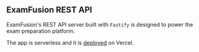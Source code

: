 ## ExamFusion REST API

ExamFusion's REST API server built with `Fastify` is designed to power the exam preparation platform.

The app is serverless and it is [deployed](https://exam-fusion-api.vercel.app/) on Vercel.
